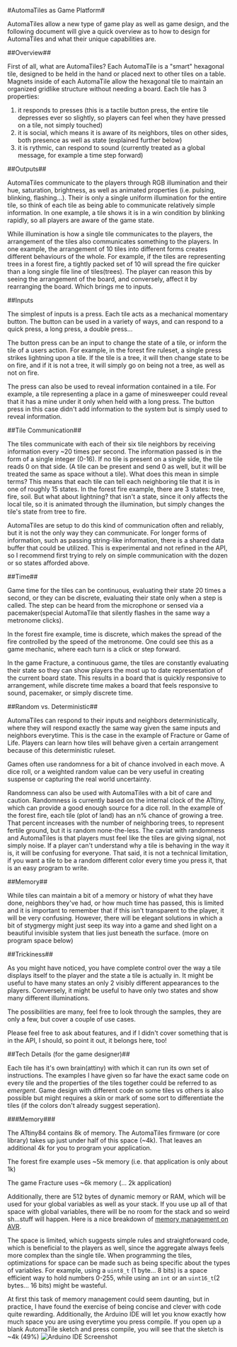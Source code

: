 #AutomaTiles as Game Platform#

AutomaTiles allow a new type of game play as well as game design, and the following document will give a quick overview as to how to design for AutomaTiles and what their unique capabilities are.

##Overview##

First of all, what are AutomaTiles? Each AutomaTile is a "smart" hexagonal tile, designed to be held in the hand or placed next to other tiles on a table. Magnets inside of each AutomaTile allow the hexagonal tile to maintain an organized gridlike structure without needing a board. Each tile has 3 properties:
1. it responds to presses (this is a tactile button press, the entire tile depresses ever so slightly, so players can feel when they have pressed on a tile, not simply touched)
2. it is social, which means it is aware of its neighbors, tiles on other sides, both presence as well as state (explained further below)
3. it is rythmic, can respond to sound (currently treated as a global message, for example a time step forward)

##Outputs##

AutomaTiles communicate to the players through RGB illumination and their hue, saturation, brightness, as well as animated properties (i.e. pulsing, blinking, flashing...). Their is only a single uniform illumination for the entire tile, so think of each tile as being able to communicate relatively simple information.
In one example, a tile shows it is in a win condition by blinking rapidly, so all players are aware of the game state.

While illumination is how a single tile communicates to the players, the arrangement of the tiles also communicates something to the players. In one example, the arrangement of 10 tiles into different forms creates different behaviours of the whole. For example, if the tiles are representing trees in a forest fire, a tightly packed set of 10 will spread the fire quicker than a long single file line of tiles(trees). The player can reason this by seeing the arrangement of the board, and conversely, affect it by rearranging the board. Which brings me to inputs.

##Inputs

The simplest of inputs is a press. Each tile acts as a mechanical momentary button. The button can be used in a variety of ways, and can respond to a quick press, a long press, a double press...

The button press can be an input to change the state of a tile, or inform the tile of a users action. For example, in the forest fire ruleset, a single press strikes lightning upon a tile. If the tile is a tree, it will then change state to be on fire, and if it is not a tree, it will simply go on being not a tree, as well as not on fire.

The press can also be used to reveal information contained in a tile. For example, a tile representing a place in a game of minesweeper could reveal that it has a mine under it only when held with a long press. The button press in this case didn't add information to the system but is simply used to reveal information.

##Tile Communication##

The tiles communicate with each of their six tile neighbors by receiving information every ~20 times per second. The information passed is in the form of a single integer (0-16). If no tile is present on a single side, the tile reads 0 on that side. (A tile can be present and send 0 as well, but it will be treated the same as space without a tile). What does this mean in simple terms? This means that each tile can tell each neighboring tile that it is in one of roughly 15 states. In the forest fire example, there are 3 states: tree, fire, soil. But what about lightning? that isn't a state, since it only affects the local tile, so it is animated through the illumination, but simply changes the tile's state from tree to fire.

AutomaTiles are setup to do this kind of communication often and reliably, but it is not the only way they can communicate. For longer forms of information, such as passing string-like information, there is a shared data buffer that could be utilized. This is experimental and not refined in the API, so I recommend first trying to rely on simple communication with the dozen or so states afforded above.

##Time##

Game time for the tiles can be continuous, evaluating their state 20 times a second, or they can be discrete, evaluating their state only when a step is called. The step can be heard from the microphone or sensed via a pacemaker(special AutomaTile that silently flashes in the same way a metronome clicks).

In the forest fire example, time is discrete, which makes the spread of the fire controlled by the speed of the metronome. One could see this as a game mechanic, where each turn is a click or step forward.

In the game Fracture, a continuous game, the tiles are constantly evaluating their state so they can show players the most up to date representation of the current board state. This results in a board that is quickly responsive to arrangement, while discrete time makes a board that feels responsive to sound, pacemaker, or simply discrete time.

##Random vs. Deterministic##

AutomaTiles can respond to their inputs and neighbors deterministically, where they will respond exactly the same way given the same inputs and neighbors everytime. This is the case in the example of Fracture or Game of Life. Players can learn how tiles will behave given a certain arrangement because of this deterministic ruleset.

Games often use randomness for a bit of chance involved in each move. A dice roll, or a weighted random value can be very useful in creating suspense or capturing the real world uncertainty.

Randomness can also be used with AutomaTiles with a bit of care and caution. Randomness is currently based on the internal clock of the ATtiny, which can provide a good enough source for a dice roll. In the example of the forest fire, each tile (plot of land) has an n% chance of growing a tree. That percent increases with the number of neighboring trees, to represent fertile ground, but it is random none-the-less. The caviat with randomness and AutomaTiles is that players must feel like the tiles are giving signal, not simply noise. If a player can't understand why a tile is behaving in the way it is, it will be confusing for everyone. That said, it is not a technical limitation, if you want a tile to be a random different color every time you press it, that is an easy program to write.


##Memory##

While tiles can maintain a bit of a memory or history of what they have done, neighbors they've had, or how much time has passed, this is limited and it is important to remember that if this isn't transparent to the player, it will be very confusing. However, there will be elegant solutions in which a bit of stygmergy might just seep its way into a game and shed light on a beautiful invisible system that lies just beneath the surface.
(more on program space below)

##Trickiness##

As you might have noticed, you have complete control over the way a tile displays itself to the player and the state a tile is actually in. It might be useful to have many states an only 2 visibly different appearances to the players. Conversely, it might be useful to have only two states and show many different illuminations.


The possibilities are many, feel free to look through the samples, they are only a few, but cover a couple of use cases.

Please feel free to ask about features, and if I didn't cover something that is in the API, I should, so point it out, it belongs here, too!

##Tech Details (for the game designer)##

Each tile has it's own brain(attiny) with which it can run its own set of instructions. The examples I have given so far have the exact same code on every tile and the properties of the tiles together could be referred to as _emergent_. Game design with different code on some tiles vs others is also possible but might requires a skin or mark of some sort to differentiate the tiles (if the colors don't already suggest seperation).

###Memory###

The ATtiny84 contains 8k of memory. The AutomaTiles firmware (or core library) takes up just under half of this space (~4k). That leaves an additional 4k for you to program your application.

The forest fire example uses ~5k memory (i.e. that application is only about 1k)

The game Fracture uses ~6k memory (... 2k application)

Additionally, there are 512 bytes of dynamic memory or RAM, which will be used for your global variables as well as your stack. If you use up all of that space with global variables, there will be no room for the stack and so weird sh...stuff will happen. Here is a nice breakdown of [memory management on AVR](http://thegaragelab.com/conserving-memory-on-an-avr/).

The space is limited, which suggests simple rules and straightforward code, which is beneficial to the players as well, since the aggregate always feels more complex than the single tile. When programming the tiles, optimizations for space can be made such as being specific about the types of variables. For example, using a `uint8_t` (1 byte... 8 bits) is a space efficient way to hold numbers 0-255, while using an `int` or an `uint16_t`(2 bytes... 16 bits) might be wasteful.

At first this task of memory management could seem daunting, but in practice, I have found the exercise of being concise and clever with code quite rewarding. Additionally, the Arduino IDE will let you know exactly how much space you are using everytime you press compile. If you open up a blank AutomaTile sketch and press compile, you will see that the sketch is ~4k (49%)
![Arduino IDE Screenshot](Assets/img/program_space.png)

